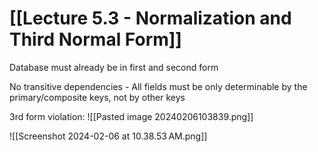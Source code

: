 # [[Lecture 5.3 - Normalization and Third Normal Form]]

Database must already be in first and second form

No transitive dependencies - All fields must be only determinable by the primary/composite keys, not by other keys

3rd form violation:
![[Pasted image 20240206103839.png]]


![[Screenshot 2024-02-06 at 10.38.53 AM.png]]